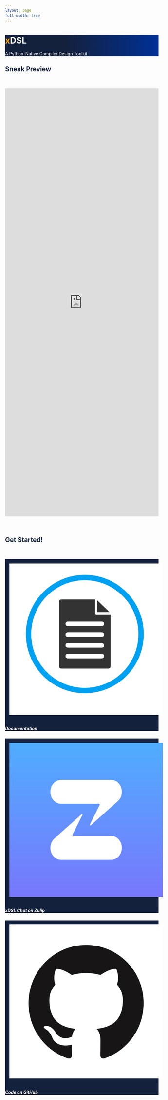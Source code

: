```yaml
---
layout: page
full-width: true
---
```


<div class="jumbotron jumbotron-fluid" style="background: rgb(0,0,0);
background: linear-gradient(90deg, rgba(0,0,0,1) 0%, rgba(20,33,61,1) 0%, rgba(20,33,61,1) 40%, rgba(0,48,150,1) 100%, rgba(229,229,229,1) 100%);
￼">
  <div class="container">
    <h1 class="display-4"><span style="color: #fca311; font-weight: bold">x</span><span style="color: white">DSL</span></h1>
    <p class="lead" style="color:white">A Python-Native Compiler Design Toolkit</p>

  </div>
</div>

<div class="container" style="">
  <h2 style="color: #14213d">Sneak Preview</h2>
  <br>
  <br>
  <div style="height: 100em">
  <iframe style="border: 0px; height=100vh" height="100%" width="100%" src="https://nbviewer.org/github/xdslproject/xdsl/blob/main/docs/irdl.ipynb"></iframe>
  </div>
  <br>
  <br>
</div>

<div class="jumbotron jumbotron-fluid">
  <div class="container">
    <h2 style="color: #14213d">Get Started!</h2>
    <br>
    <br>
    <div class="row row-cols-1 row-cols-md-3">
      <a href="https://github.com/xdslproject/xdsl/tree/main/docs">
        <div class="col mb-4">
          <div class="card" style="background-color: rgba(20,33,61,1)">
            <img src="assets/img/documentation.png" class="card-img-top" alt="..." style="padding: 1em">
            <div class="card-body">
              <h5 class="card-title" style="color: white">Documentation</h5>
            </div>
          </div>
        </div>
      </a>
      <a href="https://xdsl.zulipchat.com/">
        <div class="col mb-4">
          <div class="card" style="background-color: rgba(20,33,61,1)">
            <img src="assets/img/zulip.png" class="card-img-top" alt="..." style="padding: 1em">
            <div class="card-body">
              <h5 class="card-title" style="color: white">xDSL Chat on Zulip</h5>
            </div>
          </div>
        </div>
      </a>
      <a href="https://github.com/xdslproject/xdsl">
        <div class="col mb-4">
          <div class="card" style="background-color: rgba(20,33,61,1)">
            <img src="assets/img/github.png" class="card-img-top" alt="..." style="padding: 1em">
            <div class="card-body">
              <h5 class="card-title" style="color: white">Code on GitHub</h5>
            </div>
          </div>
        </div>
      </a>
    </div>
  </div>
</div>
